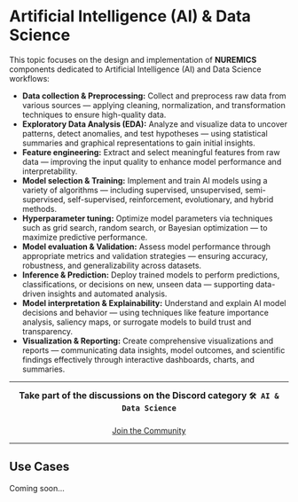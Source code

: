 # Artificial Intelligence (AI) & Data Science

This topic focuses on the design and implementation of **NUREMICS** components dedicated to Artificial Intelligence (AI) and Data Science workflows:

- **Data collection & Preprocessing:** Collect and preprocess raw data from various sources — applying cleaning, normalization, and transformation techniques to ensure high-quality data.
- **Exploratory Data Analysis (EDA):** Analyze and visualize data to uncover patterns, detect anomalies, and test hypotheses — using statistical summaries and graphical representations to gain initial insights.
- **Feature engineering:** Extract and select meaningful features from raw data — improving the input quality to enhance model performance and interpretability.
- **Model selection & Training:** Implement and train AI models using a variety of algorithms — including supervised, unsupervised, semi-supervised, self-supervised, reinforcement, evolutionary, and hybrid methods.
- **Hyperparameter tuning:** Optimize model parameters via techniques such as grid search, random search, or Bayesian optimization — to maximize predictive performance.
- **Model evaluation & Validation:** Assess model performance through appropriate metrics and validation strategies — ensuring accuracy, robustness, and generalizability across datasets.
- **Inference & Prediction:** Deploy trained models to perform predictions, classifications, or decisions on new, unseen data — supporting data-driven insights and automated analysis.
- **Model interpretation & Explainability:** Understand and explain AI model decisions and behavior — using techniques like feature importance analysis, saliency maps, or surrogate models to build trust and transparency.
- **Visualization & Reporting:** Create comprehensive visualizations and reports — communicating data insights, model outcomes, and scientific findings effectively through interactive dashboards, charts, and summaries.

---

<div align="center" style="font-weight: bold; font-size: 1.0rem;">
Take part of the discussions on the Discord category <code>🛠️ AI & Data Science</code>
</div>

<div style="display: flex; justify-content: center; gap: 1rem; flex-wrap: wrap; margin-top: 1.5rem;">
  <a href="https://www.suffisciens.com/nuremics/discord"
     target="_blank"
     rel="noopener noreferrer"
     class="md-button md-button--primary">
    Join the Community
  </a>
</div>

---

## Use Cases

Coming soon...